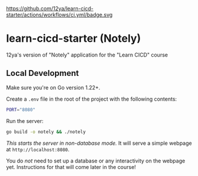 https://github.com/12ya/learn-cicd-starter/actions/workflows/ci.yml/badge.svg

# learn-cicd-starter (Notely)

12ya's version of "Notely" application for the "Learn CICD" course

## Local Development

Make sure you're on Go version 1.22+.

Create a `.env` file in the root of the project with the following contents:

```bash
PORT="8080"
```

Run the server:

```bash
go build -o notely && ./notely
```

*This starts the server in non-database mode.* It will serve a simple webpage at `http://localhost:8080`.

You do *not* need to set up a database or any interactivity on the webpage yet. Instructions for that will come later in the course!
